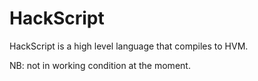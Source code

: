 # HackScript

HackScript is a high level language that compiles to HVM.

NB: not in working condition at the moment.
